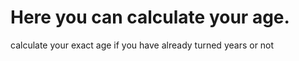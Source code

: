 # Here you can calculate your age.
calculate your exact age if you have already turned years or not
